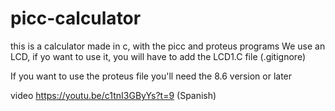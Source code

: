 # picc-calculator

this is a calculator made in c, with the picc and proteus programs
We use an LCD, if yo want to use it, you will have to add the LCD1.C file (.gitignore)

If you want to use the proteus file you'll need the 8.6 version or later

video https://youtu.be/c1tnI3GByYs?t=9 (Spanish)
